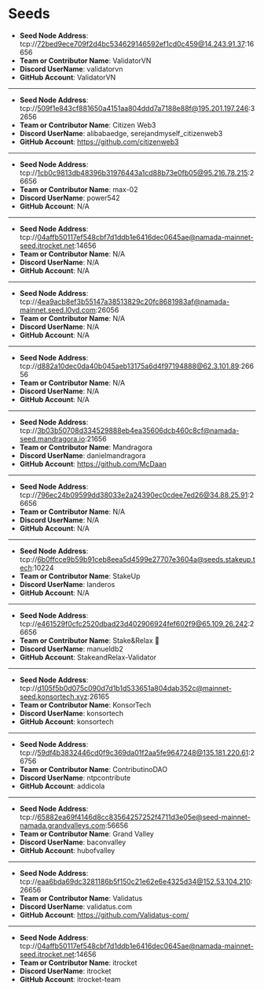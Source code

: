 # Seeds

- **Seed Node Address**: tcp://72bed9ece709f2d4bc534629146592ef1cd0c459@14.243.91.37:16656
- **Team or Contributor Name**: ValidatorVN
- **Discord UserName**: validatorvn
- **GitHub Account**: ValidatorVN

---
- **Seed Node Address**: tcp://509f1e843cf881650a4151aa804ddd7a7188e88f@195.201.197.246:32656
- **Team or Contributor Name**: Citizen Web3
- **Discord UserName**: alibabaedge, serejandmyself_citizenweb3
- **GitHub Account**: https://github.com/citizenweb3

---
- **Seed Node Address**: tcp://1cb0c9813db48396b31976443a1cd88b73e0fb05@95.216.78.215:26656
- **Team or Contributor Name**: max-02
- **Discord UserName**: power542
- **GitHub Account**: N/A

---
- **Seed Node Address**: tcp://04affb50117ef548cbf7d1ddb1e6416dec0645ae@namada-mainnet-seed.itrocket.net:14656
- **Team or Contributor Name**: N/A
- **Discord UserName**: N/A
- **GitHub Account**: N/A

---
- **Seed Node Address**: tcp://4ea9acb8ef3b55147a38513829c20fc8681983af@namada-mainnet.seed.l0vd.com:26056
- **Team or Contributor Name**: N/A
- **Discord UserName**: N/A
- **GitHub Account**: N/A

---
- **Seed Node Address**: tcp://d882a10dec0da40b045aeb13175a6d4f97194888@62.3.101.89:26656
- **Team or Contributor Name**: N/A
- **Discord UserName**: N/A
- **GitHub Account**: N/A

---
- **Seed Node Address**: tcp://3b03b50708d334529888eb4ea35606dcb460c8cf@namada-seed.mandragora.io:21656
- **Team or Contributor Name**: Mandragora
- **Discord UserName**: danielmandragora
- **GitHub Account**: https://github.com/McDaan

---
- **Seed Node Address**: tcp://796ec24b09599dd38033e2a24390ec0cdee7ed26@34.88.25.91:26656
- **Team or Contributor Name**: N/A
- **Discord UserName**: N/A
- **GitHub Account**: N/A

---
- **Seed Node Address**: tcp://6b0ffcce9b59b91ceb8eea5d4599e27707e3604a@seeds.stakeup.tech:10224
- **Team or Contributor Name**: StakeUp
- **Discord UserName**: landeros
- **GitHub Account**: N/A

---
- **Seed Node Address**: tcp://e461529f0cfc2520dbad23d402906924fef602f9@65.109.26.242:26656
- **Team or Contributor Name**: Stake&Relax 🦥
- **Discord UserName**: manueldb2
- **GitHub Account**: StakeandRelax-Validator

---
- **Seed Node Address**: tcp://d105f5b0d075c090d7d1b1d533651a804dab352c@mainnet-seed.konsortech.xyz:26165
- **Team or Contributor Name**: KonsorTech
- **Discord UserName**: konsortech
- **GitHub Account**: konsortech

---
- **Seed Node Address**: tcp://59df4b3832446cd0f9c369da01f2aa5fe9647248@135.181.220.61:26756
- **Team or Contributor Name**: ContributinoDAO
- **Discord UserName**: ntpcontribute
- **GitHub Account**: addicola

---
- **Seed Node Address**: tcp://65882ea69f4146d8cc83564257252f4711d3e05e@seed-mainnet-namada.grandvalleys.com:56656
- **Team or Contributor Name**: Grand Valley
- **Discord UserName**: baconvalley
- **GitHub Account**: hubofvalley

---
- **Seed Node Address**: tcp://eaa6bda69dc3281186b5f150c21e62e6e4325d34@152.53.104.210:26656
- **Team or Contributor Name**: Validatus
- **Discord UserName**: validatus.com
- **GitHub Account**: https://github.com/Validatus-com/

---
- **Seed Node Address**: tcp://04affb50117ef548cbf7d1ddb1e6416dec0645ae@namada-mainnet-seed.itrocket.net:14656
- **Team or Contributor Name**: itrocket
- **Discord UserName**: itrocket
- **GitHub Account**: itrocket-team

